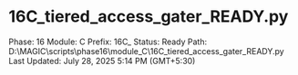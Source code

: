 # 16C_tiered_access_gater_READY.py

Phase: 16
Module: C
Prefix: 16C_
Status: Ready
Path: D:\MAGIC\scripts\phase16\module_C\16C_tiered_access_gater_READY.py
Last Updated: July 28, 2025 5:14 PM (GMT+5:30)